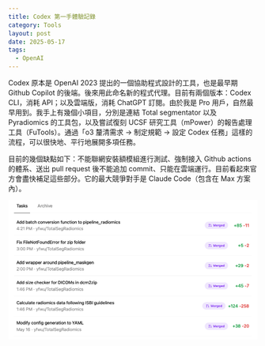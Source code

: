 ```yaml
---
title: Codex 第一手體驗記錄
category: Tools
layout: post
date: 2025-05-17
tags:
  - OpenAI
---
```

Codex 原本是 OpenAI 2023 提出的一個協助程式設計的工具，也是最早期 Github Copilot 的後端。後來用此命名新的程式代理。目前有兩個版本：Codex CLI，消耗 API；以及雲端版，消耗 ChatGPT 訂閱。由於我是 Pro 用戶，自然最早用到。我手上有幾個小項目，分別是連結 Total segmentator 以及 Pyradiomics 的工具包，以及嘗試復刻 UCSF 研究工具（mPower）的報告處理工具（FuTools）。通過「o3 釐清需求 → 制定規範 → 設定 Codex 任務」這樣的流程，可以很快地、平行地展開多項任務。

目前的幾個缺點如下：不能聯網安裝額模組進行測試、強制接入 Github actions 的體系、送出 pull request 後不能追加 commit、只能在雲端運行。目前看起來官方會盡快補足這些部分。它的最大競爭對手是 Claude Code（包含在 Max 方案內）。

![Codex](/assets/img/blog-codex.png)
